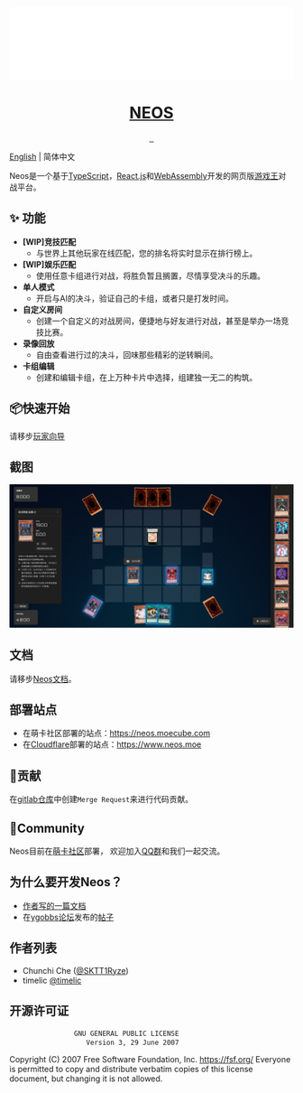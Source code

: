 <p align="center">
  <a href="https://neos.moecube.com">
     <img src="./neos-assets/neos-logo.svg" height="128">
    <h1 align="center">NEOS</h1>
  </a>
</p>


<p align="center">
  <a aria-label="Language" href="https://www.typescriptlang.org/">
    <img alt="" src="https://img.shields.io/github/languages/top/DarkNeos/neos-ts?style=for-the-badge">
  </a>
  <a aria-label="React" href="https://reactjs.org/">
    <img alt="" src="https://img.shields.io/badge/react.js-%5E18.2.0-yellow?style=for-the-badge&logo=react">
  </a>
  <a aria-label="License" href="https://github.com/DarkNeos/neos-ts/blob/main/LICENSE">
    <img alt="" src="https://img.shields.io/github/license/DarkNeos/neos-ts?color=&style=for-the-badge">
  </a>
</p>

[English](./README.md) | 简体中文

Neos是一个基于[TypeScript](https://www.typescriptlang.org/)，[React.js](https://reactjs.org/)和[WebAssembly](https://webassembly.org/)开发的网页版[游戏王](https://www.yugioh-card-cn.com/)对战平台。

## ✨ 功能

- **[WIP]竞技匹配**
  - 与世界上其他玩家在线匹配，您的排名将实时显示在排行榜上。
- **[WIP]娱乐匹配**
  - 使用任意卡组进行对战，将胜负暂且搁置，尽情享受决斗的乐趣。
- **单人模式**
  - 开启与AI的决斗，验证自己的卡组，或者只是打发时间。
- **自定义房间**
  - 创建一个自定义的对战房间，便捷地与好友进行对战，甚至是举办一场竞技比赛。
- **录像回放**
  - 自由查看进行过的决斗，回味那些精彩的逆转瞬间。
- **卡组编辑**
  - 创建和编辑卡组，在上万种卡片中选择，组建独一无二的构筑。

## 📦快速开始
请移步[玩家向导](https://doc.neos.moe/docs/category/%E7%8E%A9%E5%AE%B6%E6%8C%87%E5%8D%97)

## 截图
<p align="center">
  <img alt="" src="./screenshots/duel.png" width="512">
</p>

## 文档
请移步[Neos文档](https://doc.neos.moe)。

## 部署站点
* 在萌卡社区部署的站点：https://neos.moecube.com
* 在[Cloudflare](https://www.cloudflare.com/)部署的站点：https://www.neos.moe

## 🤝贡献
在[gitlab仓库](https://code.mycard.moe/mycard/Neos)中创建`Merge Request`来进行代码贡献。

## 🔗Community
Neos目前在[萌卡社区](https://mycard.moe/)部署， 欢迎加入[QQ群](https://github.com/DarkNeos/ygopro-doc/blob/main/assets/ygo_qq.png)和我们一起交流。

## 为什么要开发Neos？
- [作者写的一篇文档](./docs/release-2023_02_19_CN.md)
- 在[ygobbs论坛](https://ygobbs.com/)发布的[帖子](https://ygobbs.com/t/ygopro%E7%BD%91%E9%A1%B5%E7%89%88%E5%BC%80%E5%8F%91%E8%BF%9B%E5%B1%95/403397)

## 作者列表
- Chunchi Che ([@SKTT1Ryze](https://github.com/SKTT1Ryze))
- timelic [@timelic](https://github.com/timelic)

## 开源许可证
                    GNU GENERAL PUBLIC LICENSE
                       Version 3, 29 June 2007

 Copyright (C) 2007 Free Software Foundation, Inc. <https://fsf.org/>
 Everyone is permitted to copy and distribute verbatim copies
 of this license document, but changing it is not allowed.
